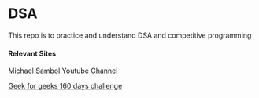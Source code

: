# DSA

This repo is to practice and understand DSA and competitive programming

#### Relevant Sites

<a href =https://www.youtube.com/@MichaelSambol > Michael Sambol Youtube Channel</a>

<a href ="https://www.geeksforgeeks.org/batch/gfg-160-problems?tab=Chapters" > Geek for geeks 160 days challenge</a>
